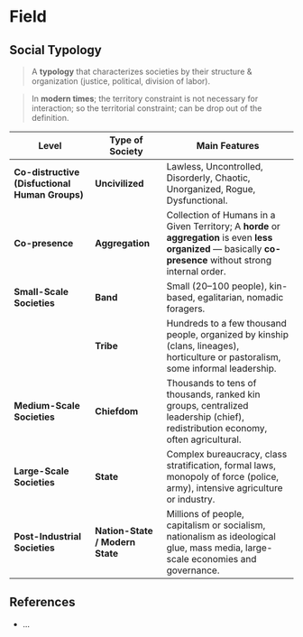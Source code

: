 # Field

## Social Typology

> A **typology** that characterizes societies by their structure & organization (justice, political,  division of labor).

> In **modern times**; the territory constraint is not necessary for interaction; so the territorial constraint; can be drop out of the definition.

| **Level** | **Type of Society** | **Main Features** |
| --- | --- | --- |
| **Co-distructive (Disfuctional Human Groups)** | **Uncivilized** | Lawless, Uncontrolled, Disorderly, Chaotic, Unorganized, Rogue, Dysfunctional. |
| **Co-presence** | **Aggregation** | Collection of Humans in a Given Territory; A **horde** or **aggregation** is even **less organized** — basically **co-presence** without strong internal order. |
| **Small-Scale Societies** | **Band** | Small (20–100 people), kin-based, egalitarian, nomadic foragers. |
|  | **Tribe** | Hundreds to a few thousand people, organized by kinship (clans, lineages), horticulture or pastoralism, some informal leadership. |
| **Medium-Scale Societies** | **Chiefdom** | Thousands to tens of thousands, ranked kin groups, centralized leadership (chief), redistribution economy, often agricultural. |
| **Large-Scale Societies** | **State** | Complex bureaucracy, class stratification, formal laws, monopoly of force (police, army), intensive agriculture or industry. |
| **Post-Industrial Societies** | **Nation-State / Modern State** | Millions of people, capitalism or socialism, nationalism as ideological glue, mass media, large-scale economies and governance. |

## References

- ...
